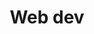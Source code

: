 ---
title: "Web dev"
linkTitle: "Web dev"
weight: 20
description: >
  Quick help for HTML, CSS, and Javascript.
---